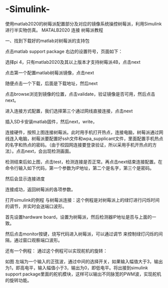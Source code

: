 # -Simulink-
使用matlab2020的树莓派配置部分及对应的镜像系统操控树莓派，利用Simulink进行半实物仿真。
MATALB2020 连接 树莓派教程




一、找到下载好的matlab对树莓派的支持包

 
点击matlab support package 右边的设置符号，页面如下：
 
选择pi 4，只有matlab2020及其以上版本才支持树莓派4B，点击next
 
点击第一个配置matlab树莓派镜像，点击next
 
随便点击一个下载，后面是下载地址，然后next
 
点击browse浏览到镜像的位置，点击validate，验证镜像是否可用，然后点击next。
 
进入连接方式配置，我们选择第三个通过网线直接连接，点击next
 
插入SD卡安装matlab固件，然后next，write，
 
连接硬件，按照上图连接树莓派。此时用手机打开热点，连接电脑，树莓派通过网线连入电脑，树莓派要配置好ssh文件和wpa_supplicant文件，里面配置手机热点的名字和热点的密码。（由于校园网连接要登录验证，所以采用手机开热点的方法）。点击next，会出现检测画面。
 
检测结束后如上图，点击test，检测连接是否正常。再点击next结束连接配置。在命令行输入如下代码，第一个参数为IP地址，第二个是名字，第三个是密码。
 
然后会显示连接进度
 
连接成功，返回树莓派的各项参数。

打开simulink的例程 与树莓派连接：这个例程是对树莓派上的绿灯进行闪烁时间的调节，并实时会送端口波形。
 

 


首先设置hardware board，设置为树莓派，然后检测器IP地址是否与上面的一致。
 

 
然后点击monitor按键，烧写代码进入树莓派，可以通过调节 来控制绿灯闪烁的间隔，通过窗口观察端口波形。

还有一个例程：
通过这个例程可以实现舵机的旋转：
 
如图
左端为一个输入的正弦波，通过中间的选择开关，如果输入幅值大于3，输出为1，即高电平，输入幅值小于3，输出为0，即低电平。将出接到simulink support package里面的舵机模块，这样可以输出不同脉宽的PWM波，实现舵机的旋转功能。
